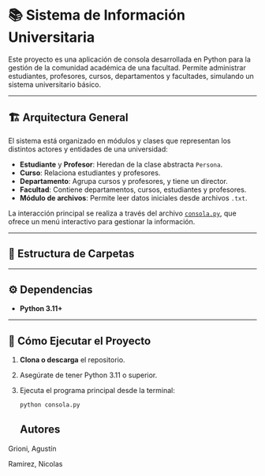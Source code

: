 
# 📚 Sistema de Información Universitaria

Este proyecto es una aplicación de consola desarrollada en Python para la gestión de la comunidad académica de una facultad. Permite administrar estudiantes, profesores, cursos, departamentos y facultades, simulando un sistema universitario básico.

---

## 🏗️ Arquitectura General

El sistema está organizado en módulos y clases que representan los distintos actores y entidades de una universidad:

- **Estudiante** y **Profesor**: Heredan de la clase abstracta `Persona`.
- **Curso**: Relaciona estudiantes y profesores.
- **Departamento**: Agrupa cursos y profesores, y tiene un director.
- **Facultad**: Contiene departamentos, cursos, estudiantes y profesores.
- **Módulo de archivos**: Permite leer datos iniciales desde archivos `.txt`.

La interacción principal se realiza a través del archivo [`consola.py`](consola.py), que ofrece un menú interactivo para gestionar la información.

---

## 📂 Estructura de Carpetas


---
## ⚙️ Dependencias

- **Python 3.11+**
---
## 🚀 Cómo Ejecutar el Proyecto

1. **Clona o descarga** el repositorio.
2. Asegúrate de tener Python 3.11 o superior.
3. Ejecuta el programa principal desde la terminal:

   ```bash
   python consola.py
   ```

   ## Autores

Grioni, Agustín

Ramirez, Nicolas
